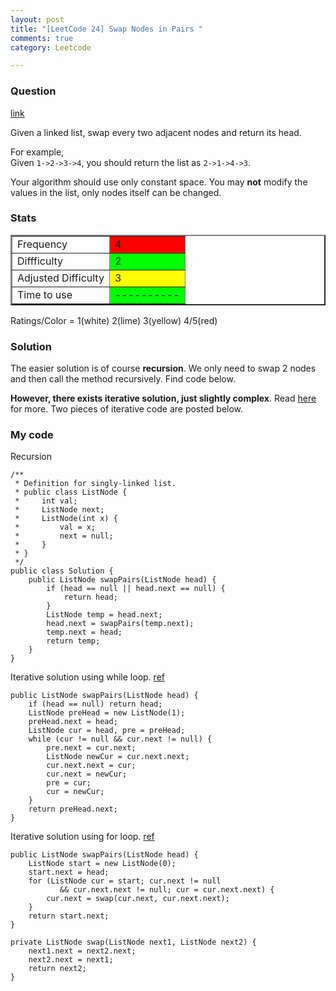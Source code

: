 ```yaml
---
layout: post
title: "[LeetCode 24] Swap Nodes in Pairs "
comments: true
category: Leetcode

---
```


### Question 

[link](http://oj.leetcode.com/problems/swap-nodes-in-pairs/)

<div class="question-content">
            <p></p><p>
Given a linked list, swap every two adjacent nodes and return its head.
</p>

<p>
For example,<br>
Given <code>1-&gt;2-&gt;3-&gt;4</code>, you should return the list as <code>2-&gt;1-&gt;4-&gt;3</code>.
</p>

<p>
Your algorithm should use only constant space. You may <b>not</b> modify the values in the list, only nodes itself can be changed.
</p><p></p>
</div>

### Stats

<table border="2">
	<tr>
		<td>Frequency</td>
		<td bgcolor="red">4</td>
	</tr>
	<tr>
		<td>Diffficulty</td>
		<td bgcolor="lime">2</td>
	</tr>
	<tr>
		<td>Adjusted Difficulty</td>
		<td bgcolor="yellow">3</td>
	</tr>
	<tr>
		<td>Time to use</td>
		<td bgcolor="lime">----------</td>
	</tr>
</table>

Ratings/Color = 1(white) 2(lime) 3(yellow) 4/5(red)

### Solution

The easier solution is of course __recursion__. We only need to swap 2 nodes and then call the method recursively. Find code below. 

__However, there exists iterative solution, just slightly complex__. Read [here](http://oj.leetcode.com/discuss/3608/seeking-for-a-better-solution) for more. Two pieces of iterative code are posted below. 

### My code 

Recursion 

    /**
     * Definition for singly-linked list.
     * public class ListNode {
     *     int val;
     *     ListNode next;
     *     ListNode(int x) {
     *         val = x;
     *         next = null;
     *     }
     * }
     */
    public class Solution {
        public ListNode swapPairs(ListNode head) {
            if (head == null || head.next == null) {
                return head;
            }
            ListNode temp = head.next;
            head.next = swapPairs(temp.next);
            temp.next = head;
            return temp;
        }
    }

Iterative solution using while loop. [ref](http://gongxuns.blogspot.sg/2012/12/leetcodeswap-nodes-in-pairs.html)

    public ListNode swapPairs(ListNode head) {
    	if (head == null) return head;
    	ListNode preHead = new ListNode(1);
    	preHead.next = head;
    	ListNode cur = head, pre = preHead;
    	while (cur != null && cur.next != null) {
    		pre.next = cur.next;
    		ListNode newCur = cur.next.next;
    		cur.next.next = cur;
    		cur.next = newCur;
    		pre = cur;
    		cur = newCur;
    	}
    	return preHead.next;
    }

Iterative solution using for loop. [ref](http://oj.leetcode.com/discuss/3608/seeking-for-a-better-solution)

    public ListNode swapPairs(ListNode head) {
    	ListNode start = new ListNode(0);
    	start.next = head;
    	for (ListNode cur = start; cur.next != null 
    	       && cur.next.next != null; cur = cur.next.next) {
    		cur.next = swap(cur.next, cur.next.next);
    	}
    	return start.next;
    }

    private ListNode swap(ListNode next1, ListNode next2) {
    	next1.next = next2.next;
    	next2.next = next1;
    	return next2;
    }
